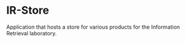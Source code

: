 # IR-Store
Application that hosts a store for various products for the Information Retrieval laboratory.
